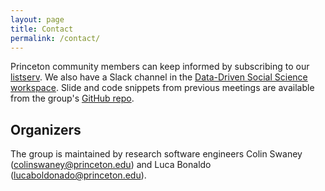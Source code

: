 ```yaml
---
layout: page
title: Contact
permalink: /contact/
---
```


Princeton community members can keep informed by subscribing to our [listserv](https://lists.princeton.edu/cgi-bin/wa?SUBED1=JULIA-USER-GROUP). We also have a Slack channel in the [Data-Driven Social Science workspace](https://join.slack.com/t/ddss-princeton/signup). Slide and code snippets from previous meetings are available from the group's [GitHub repo](https://www.github.com/princeton-ddss/julia-user-group).

## Organizers
The group is maintained by research software engineers Colin Swaney ([colinswaney@princeton.edu](colinswaney@princeton.edu)) and Luca Bonaldo ([lucaboldonado@princeton.edu](lucabonaldo@princeton.edu)).
